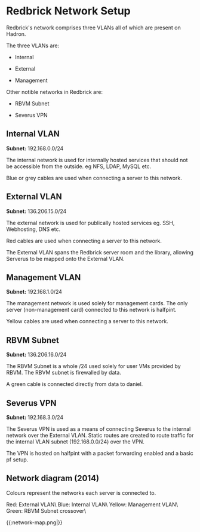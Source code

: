 # Redbrick Network Setup

Redbrick's network comprises three VLANs all of which are present on Hadron.

The three VLANs are:

*  Internal

*  External

*  Management

Other notible networks in Redbrick are:

*  RBVM Subnet

*  Severus VPN


## Internal VLAN

**Subnet:** 192.168.0.0/24

The internal network is used for internally hosted services that should not be accessible from the outside. eg NFS, LDAP, MySQL etc.

Blue or grey cables are used when connecting a server to this network.


## External VLAN

**Subnet:** 136.206.15.0/24

The external network is used for publically hosted services eg. SSH, Webhosting, DNS etc.

Red cables are used when connecting a server to this network.

The External VLAN spans the Redbrick server room and the library, allowing Serverus to be mapped onto the External VLAN.


## Management VLAN

**Subnet:** 192.168.1.0/24

The management network is used solely for management cards. The only server (non-management card) connected to this network is halfpint.

Yellow cables are used when connecting a server to this network.


## RBVM Subnet

**Subnet:** 136.206.16.0/24

The RBVM Subnet is a whole /24 used solely for user VMs provided by RBVM. The RBVM subnet is firewalled by data.

A green cable is connected directly from data to daniel.


## Severus VPN

**Subnet:** 192.168.3.0/24

The Severus VPN is used as a means of connecting Severus to the internal network over the External VLAN. Static routes are created to route traffic for the internal VLAN subnet (192.168.0.0/24) over the VPN.

The VPN is hosted on halfpint with a packet forwarding enabled and a basic pf setup.


##  Network diagram (2014)

Colours represent the networks each server is connected to.

Red: External VLAN\\
Blue: Internal VLAN\\
Yellow: Management VLAN\\
Green: RBVM Subnet crossover\\


{{:network-map.png|}}
